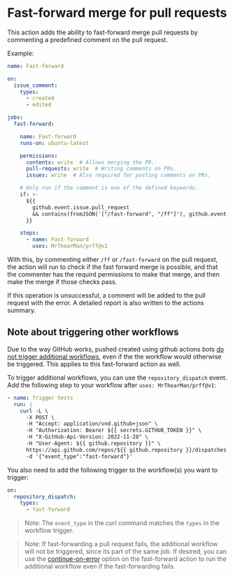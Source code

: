 # Fast-forward merge for pull requests

This action adds the ability to fast-forward merge pull requests by
commenting a predefined comment on the pull request.

Example:

```yaml
name: Fast-forward

on:
  issue_comment:
    types:
      - created
      - edited

jobs:
  fast-forward:

    name: Fast-forward
    runs-on: ubuntu-latest

    permissions:
      contents: write  # Allows merging the PR.
      pull-requests: write  # Writing comments on PRs.
      issues: write  # Also required for posting comments on PRs.

    # Only run if the comment is one of the defined keywords.
    if: >-
      ${{
        github.event.issue.pull_request
        && contains(fromJSON('["/fast-forward", "/ff"]'), github.event.comment.body)
      }}

    steps:
      - name: Fast-forward
        uses: MrThearMan/prff@v1
```

With this, by commenting either `/ff` or `/fast-forward` on the pull request, the action
will run to check if the fast forward merge is possible, and that the commenter has
the requird permissions to make that merge, and then make the merge if those checks pass.

If this operation is unsuccessful, a comment will be added to the pull request
with the error. A detailed report is also written to the actions summary.

## Note about triggering other workflows

Due to the way GitHub works, pushed created using github actions bots 
[do not trigger additional workflows], even if the the workflow would 
otherwise be triggered. This applies to this fast-forward action as well.

To trigger additional workflows, you can use the `repository_dispatch` event.
Add the following step to your workflow after `uses: MrThearMan/prff@v1`:

```yaml
- name: Trigger tests
  run: |
    curl -L \
      -X POST \
      -H "Accept: application/vnd.github+json" \
      -H "Authorization: Bearer ${{ secrets.GITHUB_TOKEN }}" \
      -H "X-GitHub-Api-Version: 2022-11-28" \
      -H "User-Agent: ${{ github.repository }}" \
      https://api.github.com/repos/${{ github.repository }}/dispatches \
      -d '{"event_type":"fast-forward"}'
```

You also need to add the following trigger to the workflow(s) you want to trigger:

```yaml
on:
  repository_dispatch:
    types:
      - fast-forward
```

> Note: The `event_type` in the curl command matches the `types` in the workflow trigger.

> Note: If fast-forwarding a pull request fails, the additional workflow will not be triggered,
> since its part of the same job. If desired, you can use the [continue-on-error] option on the
> fast-forward action to run the additional workflow even if the fast-forwarding fails.

[do not trigger additional workflows]: https://docs.github.com/en/actions/security-for-github-actions/security-guides/automatic-token-authentication#using-the-github_token-in-a-workflow
[continue-on-error]: https://docs.github.com/en/actions/writing-workflows/workflow-syntax-for-github-actions#jobsjob_idstepscontinue-on-error
